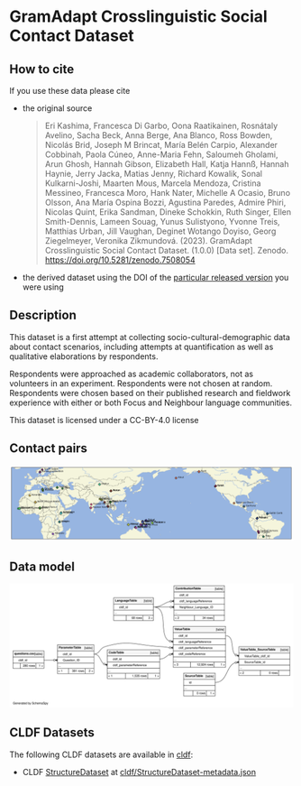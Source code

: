 # GramAdapt Crosslinguistic Social Contact Dataset

## How to cite

If you use these data please cite
- the original source
  > Eri Kashima, Francesca Di Garbo, Oona Raatikainen, Rosnátaly Avelino, Sacha Beck, Anna Berge, Ana Blanco, Ross Bowden, Nicolás Brid, Joseph M Brincat, María Belén Carpio, Alexander Cobbinah, Paola Cúneo, Anne-Maria Fehn, Saloumeh Gholami, Arun Ghosh, Hannah Gibson, Elizabeth Hall, Katja Hannß, Hannah Haynie, Jerry Jacka, Matias Jenny, Richard Kowalik, Sonal Kulkarni-Joshi, Maarten Mous, Marcela Mendoza, Cristina Messineo, Francesca Moro, Hank Nater, Michelle A Ocasio, Bruno Olsson, Ana María Ospina Bozzi, Agustina Paredes, Admire Phiri, Nicolas Quint, Erika Sandman, Dineke Schokkin, Ruth Singer, Ellen Smith-Dennis, Lameen Souag, Yunus Sulistyono, Yvonne Treis, Matthias Urban, Jill Vaughan, Deginet Wotango Doyiso, Georg Ziegelmeyer, Veronika Zikmundová. (2023). GramAdapt Crosslinguistic Social Contact Dataset. (1.0.0) [Data set]. Zenodo. https://doi.org/10.5281/zenodo.7508054
- the derived dataset using the DOI of the [particular released version](../../releases/) you were using

## Description


This dataset is a first attempt at collecting socio-cultural-demographic data about contact scenarios, including attempts at quantification as well as qualitative elaborations by respondents.

Respondents were approached as academic collaborators, not as volunteers in an experiment. Respondents were not chosen at random. Respondents were chosen based on their published research and fieldwork experience with either or both Focus and Neighbour language communities.

This dataset is licensed under a CC-BY-4.0 license



## Contact pairs

![](map.svg)


## Data model

![](erd.svg)


## CLDF Datasets

The following CLDF datasets are available in [cldf](cldf):

- CLDF [StructureDataset](https://github.com/cldf/cldf/tree/master/modules/StructureDataset) at [cldf/StructureDataset-metadata.json](cldf/StructureDataset-metadata.json)